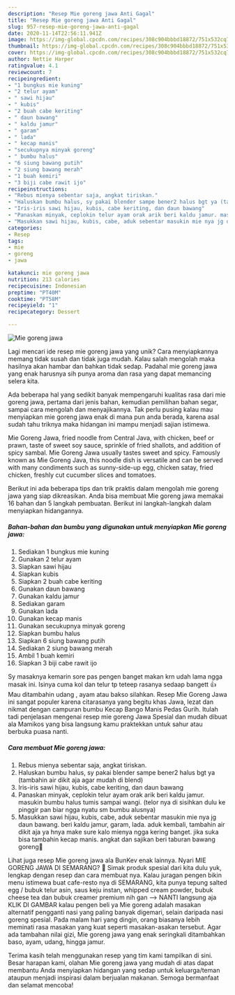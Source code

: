 ```yaml
---
description: "Resep Mie goreng jawa Anti Gagal"
title: "Resep Mie goreng jawa Anti Gagal"
slug: 957-resep-mie-goreng-jawa-anti-gagal
date: 2020-11-14T22:56:11.941Z
image: https://img-global.cpcdn.com/recipes/308c904bbbd18872/751x532cq70/mie-goreng-jawa-foto-resep-utama.jpg
thumbnail: https://img-global.cpcdn.com/recipes/308c904bbbd18872/751x532cq70/mie-goreng-jawa-foto-resep-utama.jpg
cover: https://img-global.cpcdn.com/recipes/308c904bbbd18872/751x532cq70/mie-goreng-jawa-foto-resep-utama.jpg
author: Nettie Harper
ratingvalue: 4.1
reviewcount: 7
recipeingredient:
- "1 bungkus mie kuning"
- "2 telur ayam"
- " sawi hijau"
- " kubis"
- "2 buah cabe keriting"
- " daun bawang"
- " kaldu jamur"
- " garam"
- " lada"
- " kecap manis"
- "secukupnya minyak goreng"
- " bumbu halus"
- "6 siung bawang putih"
- "2 siung bawang merah"
- "1 buah kemiri"
- "3 biji cabe rawit ijo"
recipeinstructions:
- "Rebus mienya sebentar saja, angkat tiriskan."
- "Haluskan bumbu halus, sy pakai blender sampe bener2 halus bgt ya (tambahin air dikit aja agar mudah di blend)"
- "Iris-iris sawi hijau, kubis, cabe keriting, dan daun bawang"
- "Panaskan minyak, ceplokin telur ayam orak arik beri kaldu jamur. masukin bumbu halus tumis sampai wangi. (telor nya di sisihkan dulu ke pinggir pan biar ngga nyatu sm bumbu alusnya)"
- "Masukkan sawi hijau, kubis, cabe, aduk sebentar masukin mie nya jg daun bawang. beri kaldu jamur, garam, lada. aduk kembali, tambahin air dikit aja ya hnya make sure kalo mienya ngga kering banget. jika suka bisa tambahin kecap manis. angkat dan sajikan beri taburan bawang goreng💙"
categories:
- Resep
tags:
- mie
- goreng
- jawa

katakunci: mie goreng jawa 
nutrition: 213 calories
recipecuisine: Indonesian
preptime: "PT40M"
cooktime: "PT58M"
recipeyield: "1"
recipecategory: Dessert

---
```



![Mie goreng jawa](https://img-global.cpcdn.com/recipes/308c904bbbd18872/751x532cq70/mie-goreng-jawa-foto-resep-utama.jpg)

Lagi mencari ide resep mie goreng jawa yang unik? Cara menyiapkannya memang tidak susah dan tidak juga mudah. Kalau salah mengolah maka hasilnya akan hambar dan bahkan tidak sedap. Padahal mie goreng jawa yang enak harusnya sih punya aroma dan rasa yang dapat memancing selera kita.

Ada beberapa hal yang sedikit banyak mempengaruhi kualitas rasa dari mie goreng jawa, pertama dari jenis bahan, kemudian pemilihan bahan segar, sampai cara mengolah dan menyajikannya. Tak perlu pusing kalau mau menyiapkan mie goreng jawa enak di mana pun anda berada, karena asal sudah tahu triknya maka hidangan ini mampu menjadi sajian istimewa.

Mie Goreng Jawa, fried noodle from Central Java, with chicken, beef or prawn, taste of sweet soy sauce, sprinkle of fried shallots, and addition of spicy sambal. Mie Goreng Jawa usually tastes sweet and spicy. Famously known as Mie Goreng Java, this noodle dish is versatile and can be served with many condiments such as sunny-side-up egg, chicken satay, fried chicken, freshly cut cucumber slices and tomatoes.


Berikut ini ada beberapa tips dan trik praktis dalam mengolah mie goreng jawa yang siap dikreasikan. Anda bisa membuat Mie goreng jawa memakai 16 bahan dan 5 langkah pembuatan. Berikut ini langkah-langkah dalam menyiapkan hidangannya.

<!--inarticleads1-->

##### Bahan-bahan dan bumbu yang digunakan untuk menyiapkan Mie goreng jawa:

1. Sediakan 1 bungkus mie kuning
1. Gunakan 2 telur ayam
1. Siapkan  sawi hijau
1. Siapkan  kubis
1. Siapkan 2 buah cabe keriting
1. Gunakan  daun bawang
1. Gunakan  kaldu jamur
1. Sediakan  garam
1. Gunakan  lada
1. Gunakan  kecap manis
1. Gunakan secukupnya minyak goreng
1. Siapkan  bumbu halus
1. Siapkan 6 siung bawang putih
1. Sediakan 2 siung bawang merah
1. Ambil 1 buah kemiri
1. Siapkan 3 biji cabe rawit ijo


Sy masaknya kemarin sore pas pengen banget makan krn udah lama ngga masak ini. Isinya cuma kol dan telur tp teteep rasanya sedaap bangett 👍 Mau ditambahin udang , ayam atau bakso silahkan. Resep Mie Goreng Jawa ini sangat populer karena citarasanya yang begitu khas Jawa, lezat dan nikmat dengan campuran bumbu Kecap Bango Manis Pedas Gurih. Itulah tadi penjelasan mengenai resep mie goreng Jawa Spesial dan mudah dibuat ala Mamikos yang bisa langsung kamu praktekkan untuk sahur atau berbuka puasa nanti. 

<!--inarticleads2-->

##### Cara membuat Mie goreng jawa:

1. Rebus mienya sebentar saja, angkat tiriskan.
1. Haluskan bumbu halus, sy pakai blender sampe bener2 halus bgt ya (tambahin air dikit aja agar mudah di blend)
1. Iris-iris sawi hijau, kubis, cabe keriting, dan daun bawang
1. Panaskan minyak, ceplokin telur ayam orak arik beri kaldu jamur. masukin bumbu halus tumis sampai wangi. (telor nya di sisihkan dulu ke pinggir pan biar ngga nyatu sm bumbu alusnya)
1. Masukkan sawi hijau, kubis, cabe, aduk sebentar masukin mie nya jg daun bawang. beri kaldu jamur, garam, lada. aduk kembali, tambahin air dikit aja ya hnya make sure kalo mienya ngga kering banget. jika suka bisa tambahin kecap manis. angkat dan sajikan beri taburan bawang goreng💙


Lihat juga resep Mie goreng jawa ala BunKev enak lainnya. Nyari MIE GORENG JAWA DI SEMARANG? 🙂 Simak produk spesial dari kita dulu yuk, lengkap dengan resep dan cara membuat nya. Kalau juragan pengen bikin menu istimewa buat cafe-resto nya di SEMARANG, kita punya tepung salted egg / bubuk telur asin, saus keju instan, whipped cream powder, bubuk cheese tea dan bubuk creamer premium nih gan --&gt; NANTI langsung aja KLIK DI GAMBAR kalau pengen beli ya Mie goreng adalah masakan alternatif pengganti nasi yang paling banyak digemari, selain daripada nasi goreng spesial. Pada malam hari yang dingin, orang biasanya lebih meminati rasa masakan yang kuat seperti masakan-asakan tersebut. Agar ada tambahan nilai gizi, Mie goreng jawa yang enak seringkali ditambahkan baso, ayam, udang, hingga jamur. 

Terima kasih telah menggunakan resep yang tim kami tampilkan di sini. Besar harapan kami, olahan Mie goreng jawa yang mudah di atas dapat membantu Anda menyiapkan hidangan yang sedap untuk keluarga/teman ataupun menjadi inspirasi dalam berjualan makanan. Semoga bermanfaat dan selamat mencoba!
